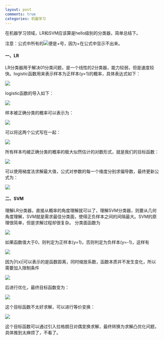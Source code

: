 ```yaml
---
layout: post
comments: true
categories: 机器学习
---
```

在机器学习领域，LR和SVM应该算是hello级别的分类器，简单总结下。

注意：公式中所有的<img src="http://chart.googleapis.com/chart?cht=tx&chl=\div">便是+号，因为+在公式中显示不出来。
#### 一、LR
LR分类器用于解决01分类问题，是一个线性的2分类器，能力较弱，但是速度较快。logistic函数用来表示样本为正样本(y=1)的概率，具体表达式如下：

<img src="http://chart.googleapis.com/chart?cht=tx&chl=h_{\theta }(x)=\frac{1}{1\div e^{-X^{T}\theta}}">

logistic函数的导入如下：

<img src="http://chart.googleapis.com/chart?cht=tx&chl=h_{\theta }^{'}(x)=h_{\theta }(x)(1-h_{\theta}(x))">

样本被正确分类的概率可以表示为：

<img src="http://chart.googleapis.com/chart?cht=tx&chl=P(y=1|x) = h_{\theta}(x)\\
P(y=0|x) = 1 - h_{\theta}(x)">

可以将这两个公式写在一起：

<img src="http://chart.googleapis.com/chart?cht=tx&chl=P(y|x) = h_{\theta}(x)^{y}(1-h_{\theta}(x))^{1-y}">

所有样本均被正确分类的概率的极大似然估计的对数形式，就是我们的目标函数：

<img src="http://chart.googleapis.com/chart?cht=tx&chl=Object=\sum_{n}^{i=1}y^{i}log(h_{\theta}(x_{i})) \div (1-y^{i})log(1-h_{\theta}(x_{i})))">

可以使用梯度法求解最大值，公式对参数的每一个维度分别求偏导数，最终更新公式为：

<img src="http://chart.googleapis.com/chart?cht=tx&chl=\theta_{j} := \theta_{j} + \lambda\frac{1}{m} \sum_{i=1}^{n}(y^{(i)} - h_{\theta}(x^{(i)}))x_{j}^{(i)}">

#### 二、SVM
理解LR分类器，直接从概率的角度理解就可以了，理解SVM分类器，则要从几何角度理解，SVM就是需求最佳分类面，使得正负样本之间的间隔最大。SVM的原理很简单，但是求解过程却很复杂。
分类面函数为

<img src="http://chart.googleapis.com/chart?cht=tx&chl=f(x)=\omega ^{T}X\div b">

如果函数值大于0，则判定为正样本(y=1)，否则判定为负样本(y=-1)，这样有

<img src="http://chart.googleapis.com/chart?cht=tx&chl=y*f(x)>=0=|f(x)|">

因为|f(x)|可以表示的是函数距离，同时缩放系数，函数本质并不发生变化，所以需要加入限制条件

<img src="http://chart.googleapis.com/chart?cht=tx&chl=||\omega ||^{2}=K_{1}">

后进行优化，最终目标函数变为：

<img src="http://chart.googleapis.com/chart?cht=tx&chl=obj. = max(y*f(x)),s.t.,||\omega ||^{2}=K_{1}">

这个目标函数不太好求解，可以进行等价变换：

<img src="http://chart.googleapis.com/chart?cht=tx&chl=obj. = min(||\omega ||^{2}),s.t.,y*f(x)>=K_{2}=1">

这个目标函数可以通过引入拉格朗日对偶变换求解，最终转换为求解凸优化问题，具体推到太麻烦了，不看了。
